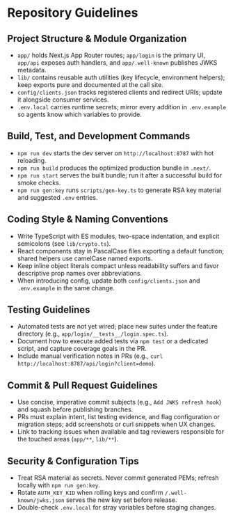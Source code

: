 # Repository Guidelines

## Project Structure & Module Organization
- `app/` holds Next.js App Router routes; `app/login` is the primary UI, `app/api` exposes auth handlers, and `app/.well-known` publishes JWKS metadata.
- `lib/` contains reusable auth utilities (key lifecycle, environment helpers); keep exports pure and documented at the call site.
- `config/clients.json` tracks registered clients and redirect URIs; update it alongside consumer services.
- `.env.local` carries runtime secrets; mirror every addition in `.env.example` so agents know which variables to provide.

## Build, Test, and Development Commands
- `npm run dev` starts the dev server on `http://localhost:8787` with hot reloading.
- `npm run build` produces the optimized production bundle in `.next/`.
- `npm run start` serves the built bundle; run it after a successful build for smoke checks.
- `npm run gen:key` runs `scripts/gen-key.ts` to generate RSA key material and suggested `.env` entries.

## Coding Style & Naming Conventions
- Write TypeScript with ES modules, two-space indentation, and explicit semicolons (see `lib/crypto.ts`).
- React components stay in PascalCase files exporting a default function; shared helpers use camelCase named exports.
- Keep inline object literals compact unless readability suffers and favor descriptive prop names over abbreviations.
- When introducing config, update both `config/clients.json` and `.env.example` in the same change.

## Testing Guidelines
- Automated tests are not yet wired; place new suites under the feature directory (e.g., `app/login/__tests__/login.spec.ts`).
- Document how to execute added tests via `npm test` or a dedicated script, and capture coverage goals in the PR.
- Include manual verification notes in PRs (e.g., `curl http://localhost:8787/api/login?client=demo`).

## Commit & Pull Request Guidelines
- Use concise, imperative commit subjects (e.g., `Add JWKS refresh hook`) and squash before publishing branches.
- PRs must explain intent, list testing evidence, and flag configuration or migration steps; add screenshots or curl snippets when UX changes.
- Link to tracking issues when available and tag reviewers responsible for the touched areas (`app/**`, `lib/**`).

## Security & Configuration Tips
- Treat RSA material as secrets. Never commit generated PEMs; refresh locally with `npm run gen:key`.
- Rotate `AUTH_KEY_KID` when rolling keys and confirm `/.well-known/jwks.json` serves the new key set before release.
- Double-check `.env.local` for stray variables before staging changes.


